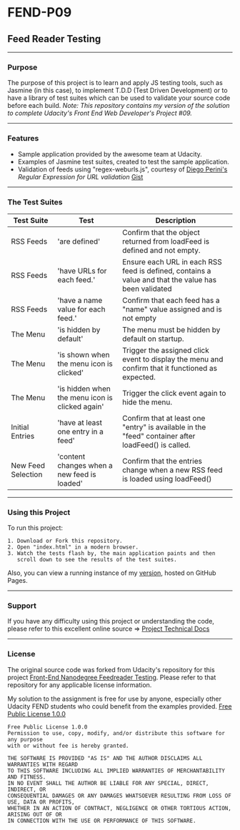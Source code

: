 # FEND-P09

## Feed Reader Testing

---

### Purpose

The purpose of this project is to learn and apply JS testing tools, such as Jasmine (in this case), to implement T.D.D (Test Driven Development) or to have a library of test suites which can be used
to validate your source code before each build.
_Note: This repository contains my version of the solution to complete Udacity's Front End Web Developer's Project #09._

---

### Features

- Sample application provided by the awesome team at Udacity.
- Examples of Jasmine test suites, created to test the sample application.
- Validation of feeds using "regex-weburls.js", courtesy of [Diego Perini's](http://www.iport.it) _Regular Expression for URL validation_ [Gist](https://gist.github.com/dperini/729294)

---

### The Test Suites

| Test Suite | Test | Description|
|------------|------|------------|
| RSS Feeds| 'are defined' | Confirm that the object returned from loadFeed is defined and not empty. |
| RSS Feeds| 'have URLs for each feed.' | Ensure each URL in each RSS feed is defined, contains a value and that the value has been validated |
| RSS Feeds| 'have a name value for each feed.' | Confirm that each feed has a "name" value assigned and is not empty |
| The Menu | 'is hidden by default' | The menu must be hidden by default on startup. |
| The Menu | 'is shown when the menu icon is clicked' | Trigger the assigned click event to display the menu and confirm that it functioned as expected.|
| The Menu | 'is hidden when the menu icon is clicked again' | Trigger the click event again to hide the menu.|
| Initial Entries | 'have at least one entry in a feed' | Confirm that at least one "entry" is available in the "feed" container after loadFeed() is called. |
| New Feed Selection | 'content changes when a new feed is loaded' | Confirm that the entries change when a new RSS feed is loaded using loadFeed() |

---

### Using this Project

To run this project:

```english
1. Download or Fork this repository.
2. Open "index.html" in a modern browser.
3. Watch the tests flash by, the main application paints and then
   scroll down to see the results of the test suites.
```

Also, you can view a running instance of my [version](https://rlugojr.github.io/FEND-P09/), hosted on GitHub Pages.

---

### Support

If you have any difficulty using this project or understanding the code,
please refer to this excellent online source => [Project Technical Docs](https://www.udacity.com/course/front-end-web-developer-nanodegree--nd001)

---

### License

The original source code was forked from Udacity's repository for this project [Front-End Nanodegree Feedreader Testing](https://github.com/udacity/frontend-nanodegree-feedreader).  Please refer to that repository for any applicable license information.

My solution to the assignment is free for use by anyone, especially other Udacity FEND students who could benefit from the examples provided.
[Free Public License 1.0.0](https://opensource.org/licenses/FPL-1.0.0)

```english
Free Public License 1.0.0
Permission to use, copy, modify, and/or distribute this software for any purpose
with or without fee is hereby granted.

THE SOFTWARE IS PROVIDED "AS IS" AND THE AUTHOR DISCLAIMS ALL WARRANTIES WITH REGARD
TO THIS SOFTWARE INCLUDING ALL IMPLIED WARRANTIES OF MERCHANTABILITY AND FITNESS.
IN NO EVENT SHALL THE AUTHOR BE LIABLE FOR ANY SPECIAL, DIRECT, INDIRECT, OR
CONSEQUENTIAL DAMAGES OR ANY DAMAGES WHATSOEVER RESULTING FROM LOSS OF USE, DATA OR PROFITS,
WHETHER IN AN ACTION OF CONTRACT, NEGLIGENCE OR OTHER TORTIOUS ACTION, ARISING OUT OF OR
IN CONNECTION WITH THE USE OR PERFORMANCE OF THIS SOFTWARE.
```
